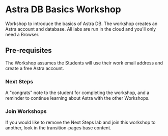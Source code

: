 # Astra DB Basics Workshop 

Workshop to introduce the basics of Astra DB. The workshop creates an Astra account and database. All labs are run in the cloud and you'll only need a Browser.

## Pre-requisites

The Workshop assumes the Students will use their work email address and create a free Astra account.
 
### Next Steps

A "congrats" note to the student for completing the workshop, and a reminder to continue learning about Astra with the other Workshops. 

### Join Workshops

If you would like to remove the Next Steps lab and join this workshop to another, look in the transition-pages base content.


